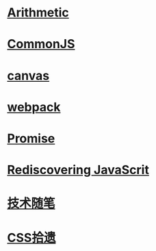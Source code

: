 # [Arithmetic](https://github.com/wfatec/notebook/tree/master/arithmetic)
# [CommonJS](https://github.com/wfatec/notebook/tree/master/CommonJS)
# [canvas](https://github.com/wfatec/notebook/tree/master/canvas)
# [webpack](https://github.com/wfatec/webpack-dev-env)
# [Promise](https://github.com/wfatec/notebook/tree/master/Promise)
# [Rediscovering JavaScrit](https://github.com/wfatec/notebook/tree/master/Rediscovering_JavaScrit)
# [技术随笔](https://github.com/wfatec/notebook/tree/master/hacks)
# [CSS拾遗](https://github.com/wfatec/notebook/tree/master/cssThinking)